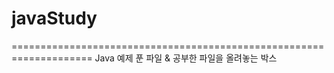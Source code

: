 # javaStudy
====================================================================
Java 예제 푼 파일 & 공부한 파일을 올려놓는 박스
